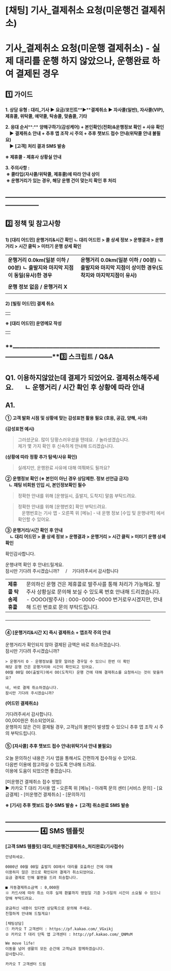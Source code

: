 # [채팅] 기사_결제취소 요청(미운행건 결제취소)

**기사\_결제취소 요청(미운행 결제취소) - 실제 대리를 운행 하지 않았으나, 운행완료 하여 결제된 경우**
=============================================================

**1️⃣ 가이드**
-----------

**1. 상담 유형 : 대리\_기사 ▶ 요금/포인트****▶****결제취소 ▶ 자사콜(일반), 자사콜(VIP), 제휴콜, 위탁콜, 예약콜, 탁송콜, 맞춤콜, 기타**

**2. 응대 순서****:** **양해구하기(감성케어) + 본인확인(전화)&운행정보 확인 + 사유 확인  
    ▶** **결제취소 안내 + 추후 앱 조작 시 주의 + 추후 챗보드 접수 안내(위탁콜 안내 불필요)  
    ▶** **[고객] 처리 결과 SMS 발송**

****※ 제휴콜 - 제휴사 상황실 안내****

**3. 주의사항 :   
 ※ 콜타입(자사콜/위탁콜, 제휴콜)에 따라 안내 상이  
 ※ 운행거리가 있는 경우, 해당 운행 건이 맞는지 확인 후 처리**

**―****―****―****―****―****―****―****―****―****―****―****―****―****―****―****―****―****―****―****―****―****―****―****―****―****―****―****―****―**
-------------------------------------------------------------------------------------------------------------------------------------------------

**2️⃣ 정책 및 참고사항**
-----------------

#### **1) [대리 어드민]** **운행거리&시간 확인** **ㄴ 대리 어드민 > 콜 상세 정보 > 운행결과 > 운행거리 > 시간 클릭 > 미터기 운행 상세 확인**

|  |  |
| --- | --- |
| ****운행거리 0.0km(일분 이하 / 00분) ㄴ**** ****출발지와 마지막 지점이 동일(유사)한 경우**** | ****운행거리 0.0km(일분 이하 / 00분)  ㄴ 출발지와 마지막 지점이 상이한 경우(도착지와 마지막지점이 유사)**** |
|  |  |
| **운행 정보 없음 / 운행거리 X** | |
|  | |

#### 

#### **2) [빌링 어드민]** **결제 취소**

|  |
| --- |
|  |

**※ [대리 어드민] 운영메모 작성**

|  |
| --- |
|  |

**―****―****―****―****―****―****―****―****―****―****―****―****―****―****―****―****―****―****―****―****―****―****―****―****―****―****―****―****―****3️⃣ 스크립트 / Q&A**
-------------------------------------------------------------------------------------------------------------------------------------------------------------------

**Q1. 이용하지않았는데 결제가 되었어요. 결제취소해주세요.       ㄴ 운행거리 / 시간 확인 후 상황에 따라 안내**
---------------------------------------------------------------------

**A1.**
-------

****① 고객 발화 시점 및 상황에 맞는 감성표현 활용 필요 (호응, 공감, 양해, 사과)****

******(감성표현 예시)******

> 그러셨군요. 많이 당황스러우셨을 텐데요.  / 놀라셨겠습니다.  
> 제가 몇 가지 확인 후 신속하게 안내해 드리겠습니다.

******(상황에 따라 정황 추가 탐색/사유 확인)******

> 실례지만, 운행완료 사유에 대해 여쭤봐도 될까요?

****② 운행정보 확인 ****(※ 본인이 아닌 경우 상담제한. 정보 선언급 금지)******  
   ㄴ 채팅 비회원 인입 시, 본인정보확인 필수**

> 정확한 안내를 위해 [운행일시, 출발지, 도착지] 말씀 부탁드려요.

> 정확한 안내를 위해 [운행번호] 확인 부탁드려요.  
   운행번호는 기사 앱 - 오른쪽 위 [메뉴] - 내 운행 정보 [수입 및 운행내역] 에서 확인할 수 있어요.

**③ 운행거리/시간 확인 후 안내   
    ㄴ 대리 어드민 > 콜 상세 정보 > 운행결과 > 운행거리 > 시간 클릭 > 미터기 운행 상세 확인**

확인감사합니다.

운행내역 확인 후 안내드릴게요.  
잠시만 기다려 주시겠습니까?     /    기다려주셔서 감사합니다

|  |  |
| --- | --- |
| **제휴콜 탁송제휴콜** | 문의하신 운행 건은 제휴콜로 발주사를 통해 처리가 가능해요. 발주사 상황실로 문의해 보실 수 있도록 번호 안내해 드리겠습니다.  - OOOO(발주사) : 000-0000-0000 번거로우시겠지만, 안내해 드린 번호로 문의 부탁드립니다. |

──────────────────────────────────────────────

#### **④ [운행거리&시간 X] 즉시 결제취소 + 앱조작 주의 안내**

운행거리가 확인되지 않아 결제된 금액은 바로 취소하겠습니다.   
잠시만 기다려 주시겠습니까?

```
> 운행거리 O - 운행정보를 잘못 알려준 경우일 수 있으니 한번 더 확인  
해당 운행 건은 운행거리와 시간이 확인되고 있어요.  
00월 00일 OO(출발지)에서 OO(도착지) 운행 건에 대해 결제취소를 요청하시는 것이 맞을까요?  
  
네, 바로 결제 취소하겠습니다.  
잠시만 기다려 주시겠습니까?
```

**(어드민 결제취소)**

기다려주셔서 감사합니다.  
00,000원은 취소되었어요.  
운행하지 않은 건이 결제될 경우, 고객님의 불만이 발생할 수 있으니 추후 앱 조작 시 주의 부탁드립니다.

#### **⑤ [자사콜] 추후 챗보드 접수 안내(위탁기사 안내 불필요)**

오늘 문의하신 내용은 기사 앱을 통해서도 간편하게 접수하실 수 있어요.  
다음번 이용에 참고하실 수 있도록 안내해 드려요.  
이용에 도움이 되었으면 좋겠습니다.

[미운행건 결제취소 접수 방법]  
▶ 카카오 T 대리 기사용 앱 - 오른쪽 위 [메뉴] - 아래쪽 문의 센터 [서비스 문의] - [요금결제] - [미운행건 결제취소] - [문의하기]

**※ [기사] 추후 챗보드 접수 SMS 발송 +  [고객] 취소완료 SMS 발송**

**―****―****―****―****―****―****―****―****―****―****―****―****―****―****―****―****―****―****―****―****―****―****―****―****―****―****―****―****―** **4️⃣** **SMS 템플릿**
---------------------------------------------------------------------------------------------------------------------------------------------------------------------

**[고객 SMS 템플릿] 대리\_미운행건결제취소\_처리완료(기사접수)**

```
안녕하세요.  
  
0000년 00월 00일 출발지 OO에서 대리를 호출하신 건에 대해   
이용하지 않은 것으로 확인되어 결제가 취소되었어요.  
요금 결제로 인해 불편을 드려 죄송합니다.  
  
■ 자동결제취소금액 : 0,000원  
※ 카드사에 따라 취소 이후 실제 환불까지 영업일 기준 3~5일의 시간이 소요될 수 있으니 양해 부탁드려요.  
  
궁금하신 내용이 있다면 상담톡으로 문의해 주세요.  
친절하게 안내해 드릴게요!  
  
[채팅상담]  
① 카카오 T 고객센터 : https://pf.kakao.com/_VGxikj  
② 카카오 T 대리 단독 앱 고객센터 : http://pf.kakao.com/_QNMsM  
  
We move life!  
이동을 넘어 생활의 모든 순간에 고객님과 함께하겠습니다.  
감사합니다.  
  
카카오 T 고객센터 드림
```